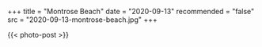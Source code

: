+++
title = "Montrose Beach"
date = "2020-09-13"
recommended = "false"
src = "2020-09-13-montrose-beach.jpg"
+++

{{< photo-post >}}
